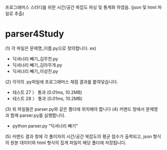프로그래머스 스터디를 위한 시간/공간 복잡도 파싱 및 통계화 하였음. (json 및 html 파일로 추출)
# parser4Study

(1) 각 파일은 문제명_이름.py으로 정의합니다.
 ex)
- 딕셔너리 빼기_김무천.py 
- 딕셔너리 빼기_김아무개.py
- 딕셔너리 빼기_이성진.py 

(2) 각각의 .py파일에 프로그래머스 채점 결과를 붙여넣습니다.
- 테스트 27 〉	통과 (0.01ms, 10.2MB)
- 테스트 28 〉	통과 (0.01ms, 10.2MB)

(3) 위 파일들은 parser.py와 같은 폴더에 위치해야 합니다
(4) 커맨드 창에서 문제명과 함께 parser.py를 실행합니다.  
- python parser.py "딕셔너리 빼기"
 
(5) 커맨드 결과 창에 각 풀이자의 시간/공간 복잡도의 평균 점수가 출력되고, json 형식의 원본 데이터와 html 형식의 집계 파일이 해당 폴더에 저장됩니다.
